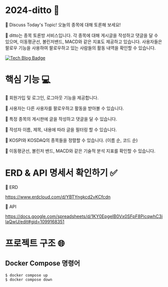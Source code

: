 # 2024-ditto :monocle_face:
:seedling: Discuss Today's Topic! 오늘의 종목에 대해 토론해 보세요!

:seedling: ditto는 종목 토론방 서비스입니다.
각 종목에 대해 게시글을 작성하고 댓글을 달 수 있으며,
이동평균선, 볼린저밴드, MACD와 같은 지표도 제공하고 있습니다.
사용자들은 팔로우 기능을 사용하여 팔로우하고 있는 사람들의 활동 내역을 확인할 수 있습니다.

[![Tech Blog Badge](http://img.shields.io/badge/-Tech%20blog-black?style=flat-square&logo=github&link=https://m1ndy5.tistory.com/category/Toy%20Projects/Ditto%20-%20Discuss%20Today%27s%20Topic)](https://m1ndy5.tistory.com/category/Toy%20Projects/Ditto%20-%20Discuss%20Today%27s%20Topic)


# 핵심 기능 :computer:
:seedling: 회원가입 및 로그인, 로그아웃 기능을 제공합니다.

:seedling: 사용자는 다른 사용자를 팔로우하고 활동을 받아볼 수 있습니다.

:seedling: 특정 종목의 게시판에 글을 작성하고 댓글을 달 수 있습니다.

:seedling: 작성자 이름, 제목, 내용에 따라 글을 필터링 할 수 있습니다.

:seedling: KOSPI와 KOSDAQ의 종목들을 정렬할 수 있습니다. (이름 순, 코드 순)

:seedling: 이동평균선, 볼린저 밴드, MACD와 같은 기술적 분석 지표를 확인할 수 있습니다.


# ERD & API 명세서 확인하기 :white_check_mark:
:seedling: ERD

https://www.erdcloud.com/d/YBTYngkcd2vKCfcdn

:seedling: API

https://docs.google.com/spreadsheets/d/1KY0EpgeIB0Vx0SFpF8PicqwhC3ilaQwU/edit#gid=1099168351

# 프로젝트 구조 :globe_with_meridians:

## Docker Compose 명령어
```
$ docker compose up
$ docker compose down
```
